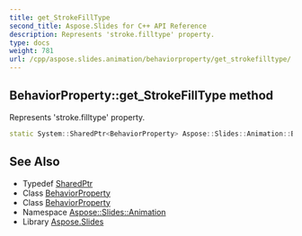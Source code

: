 ```yaml
---
title: get_StrokeFillType
second_title: Aspose.Slides for C++ API Reference
description: Represents 'stroke.filltype' property.
type: docs
weight: 781
url: /cpp/aspose.slides.animation/behaviorproperty/get_strokefilltype/
---
```

## BehaviorProperty::get_StrokeFillType method


Represents 'stroke.filltype' property.

```cpp
static System::SharedPtr<BehaviorProperty> Aspose::Slides::Animation::BehaviorProperty::get_StrokeFillType()
```

## See Also

* Typedef [SharedPtr](../../../system/sharedptr/)
* Class [BehaviorProperty](../)
* Class [BehaviorProperty](../)
* Namespace [Aspose::Slides::Animation](../../)
* Library [Aspose.Slides](../../../)
